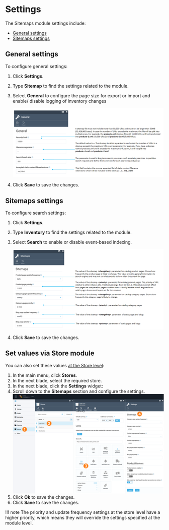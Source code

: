 ﻿# Settings

The Sitemaps module settings include:

* [General settings](settings.md#general-settings)
* [Sitemaps settings](settings.md#sitemaps-settings)

## General settings

To configure general settings:

1. Click **Settings**.

1. Type **Sitemap** to find the settings related to the module.

1. Select **General** to configure the page size for export or import and enable/ disable logging of inventory changes

	![General settings](media/general-settings.png)

1. Click **Save** to save the changes.

## Sitemaps settings

To configure search settings: 

1. Click **Settings**.

1. Type **Inventory** to find the settings related to the module.

1. Select **Search** to enable or disable event-based indexing.

	![Search settings](media/sitemaps-settings.png)

1. Click **Save** to save the changes.

## Set values via Store module

You can also set these values [at the Store level](https://docs.virtocommerce.org/new/user_docs/store/settings/#sitemaps-settings):

1. In the main menu, click **Stores**.
1. In the next blade, select the required store.
1. In the next blade, click the **Settings** widget:
1. Scroll down to the **Sitemaps** section and configure the settings.
	![Store settings](media/store-settings.png)
1. Click **Ok** to save the changes.
1. Click **Save** to save the changes.

!!! note
	The priority and update frequency settings at the store level have a higher priority, which means they will override the settings specified at the module level.
